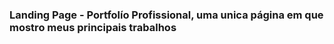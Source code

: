 ### Landing Page - Portfolío Profissional, uma unica página em que mostro meus principais trabalhos 
